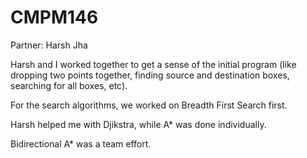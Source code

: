 # CMPM146

Partner: Harsh Jha

Harsh and I worked together to get a sense of the initial program (like dropping two points together, finding source and destination boxes, searching for all boxes, etc).

For the search algorithms, we worked on Breadth First Search first. 

Harsh helped me with Djikstra, while A* was done individually.

Bidirectional A* was a team effort.